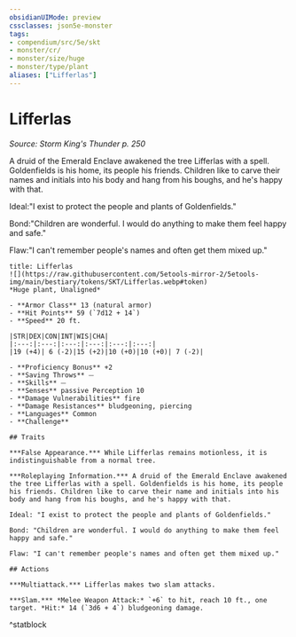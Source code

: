 ```yaml
---
obsidianUIMode: preview
cssclasses: json5e-monster
tags:
- compendium/src/5e/skt
- monster/cr/
- monster/size/huge
- monster/type/plant
aliases: ["Lifferlas"]
---
```

# Lifferlas
*Source: Storm King's Thunder p. 250*  

A druid of the Emerald Enclave awakened the tree Lifferlas with a spell. Goldenfields is his home, its people his friends. Children like to carve their names and initials into his body and hang from his boughs, and he's happy with that.

Ideal:"I exist to protect the people and plants of Goldenfields."

Bond:"Children are wonderful. I would do anything to make them feel happy and safe."

Flaw:"I can't remember people's names and often get them mixed up."

```ad-statblock
title: Lifferlas
![](https://raw.githubusercontent.com/5etools-mirror-2/5etools-img/main/bestiary/tokens/SKT/Lifferlas.webp#token)
*Huge plant, Unaligned*

- **Armor Class** 13 (natural armor)
- **Hit Points** 59 (`7d12 + 14`)
- **Speed** 20 ft.

|STR|DEX|CON|INT|WIS|CHA|
|:---:|:---:|:---:|:---:|:---:|:---:|
|19 (+4)| 6 (-2)|15 (+2)|10 (+0)|10 (+0)| 7 (-2)|

- **Proficiency Bonus** +2
- **Saving Throws** ⏤
- **Skills** ⏤
- **Senses** passive Perception 10
- **Damage Vulnerabilities** fire
- **Damage Resistances** bludgeoning, piercing
- **Languages** Common
- **Challenge** 

## Traits

***False Appearance.*** While Lifferlas remains motionless, it is indistinguishable from a normal tree.

***Roleplaying Information.*** A druid of the Emerald Enclave awakened the tree Lifferlas with a spell. Goldenfields is his home, its people his friends. Children like to carve their name and initials into his body and hang from his boughs, and he's happy with that.

Ideal: "I exist to protect the people and plants of Goldenfields."

Bond: "Children are wonderful. I would do anything to make them feel happy and safe."

Flaw: "I can't remember people's names and often get them mixed up."

## Actions

***Multiattack.*** Lifferlas makes two slam attacks.

***Slam.*** *Melee Weapon Attack:* `+6` to hit, reach 10 ft., one target. *Hit:* 14 (`3d6 + 4`) bludgeoning damage.
```
^statblock